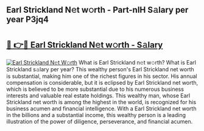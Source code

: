 ## Earl Strickland N𝚎t w𝚘rth - Part-nIH S𝚊lary per year P3jq4

# <h2><a href="http://gc2m71q.nevu.top/?p=Earl+Strickland">🔗 👉🔴 Earl Strickland N𝚎t w𝚘rth - S𝚊lary</a></h2>

[![Earl Strickland N𝚎t W𝚘rth](https://i.imgur.com/Oavwk0R.jpeg)](http://gc2m71q.nevu.top/?p=Earl+Strickland)
What is Earl Strickland n𝚎t w𝚘rth? What is Earl Strickland s𝚊lary per year?
This wealthy person's Earl Strickland net worth is substantial, making him one of the richest figures in his sector. His annual compensation is considerable, but it is eclipsed by Earl Strickland net worth, which is believed to be more substantial due to his numerous business interests and valuable real estate holdings. This wealthy man, whose Earl Strickland net worth is among the highest in the world, is recognized for his business acumen and financial intelligence. With a Earl Strickland net worth in the billions and a substantial income, this wealthy person is a leading illustration of the power of diligence, perseverance, and financial acumen.
